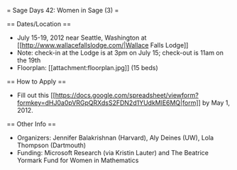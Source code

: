 = Sage Days 42: Women in Sage (3) =


== Dates/Location ==

 * July 15-19, 2012 near Seattle, Washington at [[http://www.wallacefallslodge.com/|Wallace Falls Lodge]]
 * Note: check-in at the Lodge is at 3pm on July 15; check-out is 11am on the 19th
 * Floorplan: [[attachment:floorplan.jpg]] (15 beds)  

== How to Apply ==
 
 * Fill out this [[https://docs.google.com/spreadsheet/viewform?formkey=dHJ0a0pVRGpQRXdsS2FDN2d1YUdkMlE6MQ|form]] by May 1, 2012.

== Other Info ==

 * Organizers: Jennifer Balakrishnan (Harvard), Aly Deines (UW), Lola Thompson (Dartmouth) 
 * Funding: Microsoft Research  (via Kristin Lauter) and The Beatrice Yormark Fund for Women in Mathematics
